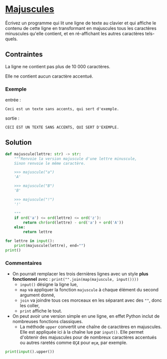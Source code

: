 # [Majuscules](http://www.france-ioi.org/algo/task.php?idChapter=566&idTask=438)



Écrivez un programme qui lit une ligne de texte au clavier et qui affiche le contenu de cette ligne en transformant en majuscules tous les caractères minuscules qu'elle contient, et en ré-affichant les autres caractères tels-quels.

## Contraintes

La ligne ne contient pas plus de 10 000 caractères.

Elle ne contient aucun caractère accentué.
### Exemple

entrée :

    Ceci est un texte sans accents, qui sert d'exemple.

sortie :

    CECI EST UN TEXTE SANS ACCENTS, QUI SERT D'EXEMPLE.

## Solution

```python
def majuscule(lettre: str) -> str:
    """Renvoie la version majuscule d'une lettre minuscule,
    Sinon renvoie le même caractère.

    >>> majuscule("a")
    'A'

    >>> majuscule("B")
    'B'

    >>> majuscule("!")
    '!'
    
    """
    if ord('a') <= ord(lettre) <= ord('z'):
        return chr(ord(lettre) - ord('a') + ord('A'))
    else:
        return lettre

for lettre in input():
    print(majuscule(lettre), end="")
print()
```

### Commentaires
* On pourrait remplacer les trois dernières lignes avec un style **plus fonctionnel** avec : `print("".join(map(majuscule, input())))`
    * `input()` désigne la ligne lue,
    * `map` va appliquer la fonction `majuscule` à chaque élément du second argument donné,
    * `join` va joindre tous ces morceaux en les séparant avec des `""`, donc les coller,
    * `print` affiche le tout.
* On peut avoir une version simple en une ligne, en effet Python inclut de nombreuses fonctions classiques.
    * La méthode `upper` convertit une chaîne de caractères en majuscules. Elle est appliquée ici à la chaîne lue par `input()`. Elle permet d'obtenir des majuscules pour de nombreux caractères accentués ou autres raretés comme `ŒÇÆ` pour `œçæ`, par exemple.
```python
print(input().upper())
```

